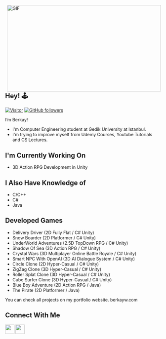 <img align="right" alt="GIF" src="https://c.tenor.com/rCaIUO0MP-EAAAAC/mario-pixel-art.gif" width="498" height="280" />
<h2> Hey! 🕹️  </h2>

[![Visitor](https://visitor-badge.laobi.icu/badge?page_id=berkayw.berkayw)](https://github.com/berkayw) [![GitHub followers](https://img.shields.io/github/followers/berkayw.svg?style=social&label=Follow)](https://github.com/berkayw?tab=followers)

  I’m Berkay!
  <br />
    
* I'm Computer Engineering student at Gedik University at Istanbul.
* I'm trying to improve myself from Udemy Courses, Youtube Tutorials and CS Lectures.
<h2> I'm Currently Working On </h2>
 
 * 3D Action RPG Development in Unity

<h2> I Also Have Knowledge of </h2>

 * C/C++ 
 * C#    
 * Java  
 
 <h2> Developed Games </h2>
 
 * Delivery Driver (2D Fully Flat / C# Unity)
 * Snow Boarder (2D Platformer / C# Unity)
 * UnderWorld Adventures (2.5D TopDown RPG / C# Unity)
 * Shadow Of Sea (3D Action RPG / C# Unity)
 * Crystal Wars (3D Multiplayer Online Battle Royale / C# Unity)
 * Smart NPC With OpenAI (3D AI Dialogue System / C# Unity)
 * Circle Clone (2D Hyper-Casual / C# Unity)
 * ZigZag Clone (3D Hyper-Casual / C# Unity)
 * Roller Splat Clone (3D Hyper-Casual / C# Unity)
 * Cube Surfer Clone (3D Hyper-Casual / C# Unity)
 * Blue Boy Adventure (2D Action RPG / Java)
 * The Pirate (2D Platformer / Java)

 You can check all projects on my portfolio website.
 berkayw.com
 
 

<h2> Connect With Me </h2>


[<img align="left" height="30" width="30" src="https://static1.anpoimages.com/wordpress/wp-content/uploads/2020/10/06/icon-google-gmail-new.png?q=80&fit=crop&w=355&dpr=1.5" />][gmail]
[<img align="left" height="30" width="30" src="https://upload.wikimedia.org/wikipedia/commons/thumb/c/ca/LinkedIn_logo_initials.png/640px-LinkedIn_logo_initials.png" />][linkedin]

<br />

[gmail]: mailto:berkayw737@gmail.com
[linkedin]: https://www.linkedin.com/in/berkayw/
